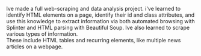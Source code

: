 Ive made a full web-scraping and data analysis project.  i've learned to identify HTML elements on a page, 
identify their id and class attributes, and use this knowledge to extract information via both automated browsing
with Splinter and HTML parsing with Beautiful Soup.  Ive also learned to scrape various types of information.  
These include HTML tables and recurring elements, like multiple news articles on a webpage.
